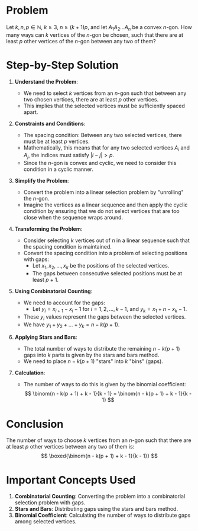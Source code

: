 # Problem
Let $k, n, p \in \mathbb{N}$, $k \geq 3$, $n \geq (k+1)p$, and let $A_1 A_2 \ldots A_n$ be a convex $n$-gon. How many ways can $k$ vertices of the $n$-gon be chosen, such that there are at least $p$ other vertices of the $n$-gon between any two of them?

# Step-by-Step Solution

1. **Understand the Problem**:
    - We need to select $k$ vertices from an $n$-gon such that between any two chosen vertices, there are at least $p$ other vertices.
    - This implies that the selected vertices must be sufficiently spaced apart.

2. **Constraints and Conditions**:
    - The spacing condition: Between any two selected vertices, there must be at least $p$ vertices.
    - Mathematically, this means that for any two selected vertices $A_i$ and $A_j$, the indices must satisfy $|i - j| > p$.
    - Since the $n$-gon is convex and cyclic, we need to consider this condition in a cyclic manner.

3. **Simplify the Problem**:
    - Convert the problem into a linear selection problem by "unrolling" the $n$-gon. 
    - Imagine the vertices as a linear sequence and then apply the cyclic condition by ensuring that we do not select vertices that are too close when the sequence wraps around.

4. **Transforming the Problem**:
    - Consider selecting $k$ vertices out of $n$ in a linear sequence such that the spacing condition is maintained.
    - Convert the spacing condition into a problem of selecting positions with gaps:
        - Let $x_1, x_2, \ldots, x_k$ be the positions of the selected vertices.
        - The gaps between consecutive selected positions must be at least $p + 1$.

5. **Using Combinatorial Counting**:
    - We need to account for the gaps:
        - Let $y_i = x_{i+1} - x_i - 1$ for $i = 1, 2, \ldots, k-1$, and $y_k = x_1 + n - x_k - 1$.
    - These $y_i$ values represent the gaps between the selected vertices.
    - We have $y_1 + y_2 + \ldots + y_k = n - k(p+1)$.

6. **Applying Stars and Bars**:
    - The total number of ways to distribute the remaining $n - k(p+1)$ gaps into $k$ parts is given by the stars and bars method.
    - We need to place $n - k(p+1)$ "stars" into $k$ "bins" (gaps).

7. **Calculation**:
    - The number of ways to do this is given by the binomial coefficient:
    $$
    \binom{n - k(p + 1) + k - 1}{k - 1} = \binom{n - k(p + 1) + k - 1}{k - 1}
    $$

# Conclusion
The number of ways to choose $k$ vertices from an $n$-gon such that there are at least $p$ other vertices between any two of them is:
$$
\boxed{\binom{n - k(p + 1) + k - 1}{k - 1}}
$$

# Important Concepts Used
1. **Combinatorial Counting**: Converting the problem into a combinatorial selection problem with gaps.
2. **Stars and Bars**: Distributing gaps using the stars and bars method.
3. **Binomial Coefficient**: Calculating the number of ways to distribute gaps among selected vertices.

